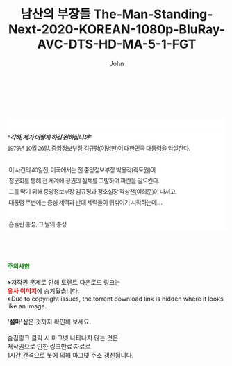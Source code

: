 ﻿---
layout: post
title:  "남산의 부장들 The-Man-Standing-Next-2020-KOREAN-1080p-BluRay-AVC-DTS-HD-MA-5-1-FGT"
author: John
categories: [ 영화 ]
tags: [  ]
image:  
description: "남산의 부장들 The-Man-Standing-Next-2020-KOREAN-1080p-BluRay-AVC-DTS-HD-MA-5-1-FGT torrent 정보 공유"
toc: true
toc_sticky: true
---

<br>
<div class="view-img">
<a class="view_image" href="https://torrentmobile59.com/bbs/view_image.php?fn=%2Fdata%2Ffile%2Fmovie%2F1040166538_8LXJYtkD_b485eee0995b44c4accb4525124b1ad9dc7496d3.jpg" target="_blank"><img alt="" class="img-tag" content="https://torrentmobile59.com/data/file/movie/1040166538_8LXJYtkD_b485eee0995b44c4accb4525124b1ad9dc7496d3.jpg" itemprop="image" src="https://torrentmobile59.com/data/file/movie/1040166538_8LXJYtkD_b485eee0995b44c4accb4525124b1ad9dc7496d3.jpg"/></a></div><div class="view-content" itemprop="description">
<p><br/></p><div class="title_area" style="margin:0px 0px 9px;padding:0px;list-style:none;font-size:12px;font-family:'나눔고딕', NanumGothic, '돋움', Dotum, Helvetica, 'AppleSDGothicNeo-Medium', AppleGothic, sans-serif;height:30px;float:none;background-color:rgb(255,255,255);"><h4 class="h_story" style="margin:5px 10px 0px 0px;padding:0px;list-style:none;font-size:12px;font-family:'돋움', sans-serif;height:18px;width:49px;background:url(&quot;https://ssl.pstatic.net/static/movie/2020/10/h_tx_sp5.png&quot;) no-repeat 0px -17px;float:left;"><strong class="blind" style="margin:0px;padding:0px;list-style:none;font-size:0px;font-family:inherit;color:inherit;width:1px;height:1px;line-height:0;">줄거리</strong></h4></div><h5 class="h_tx_story" style="margin:-7px 0px 1px;padding:0px;list-style:none;font-size:14px;font-family:'나눔고딕', NanumGothic, Helvetica, sans-serif;color:rgb(51,51,51);background-image:url(&quot;https://ssl.pstatic.net/static/movie/2014/01/blank.gif&quot;);letter-spacing:-1px;line-height:25px;background-color:rgb(255,255,255);">“각하, 제가 어떻게 하길 원하십니까”</h5><p class="con_tx" style="margin-top:-1px;margin-bottom:-6px;list-style:none;font-size:14px;font-family:'나눔고딕', NanumGothic, '돋움', Dotum, Helvetica, 'AppleSDGothicNeo-Medium', AppleGothic, sans-serif;color:rgb(51,51,51);background-image:url(&quot;https://ssl.pstatic.net/static/movie/2014/01/blank.gif&quot;);letter-spacing:-1px;line-height:25px;background-color:rgb(255,255,255);">1979년 10월 26일, 중앙정보부장 김규평(이병헌)이 대한민국 대통령을 암살한다.<br style="list-style:none;font-size:12px;font-family:'돋움', sans-serif;color:rgb(0,0,0);"/> <br style="list-style:none;font-size:12px;font-family:'돋움', sans-serif;color:rgb(0,0,0);"/> 이 사건의 40일전, 미국에서는 전 중앙정보부장 박용각(곽도원)이<br style="list-style:none;font-size:12px;font-family:'돋움', sans-serif;color:rgb(0,0,0);"/> 청문회를 통해 전 세계에 정권의 실체를 고발하며 파란을 일으킨다.<br style="list-style:none;font-size:12px;font-family:'돋움', sans-serif;color:rgb(0,0,0);"/> 그를 막기 위해 중앙정보부장 김규평과 경호실장 곽상천(이희준)이 나서고,<br style="list-style:none;font-size:12px;font-family:'돋움', sans-serif;color:rgb(0,0,0);"/> 대통령 주변에는 충성 세력과 반대 세력들이 뒤섞이기 시작하는데…<br style="list-style:none;font-size:12px;font-family:'돋움', sans-serif;color:rgb(0,0,0);"/> <br style="list-style:none;font-size:12px;font-family:'돋움', sans-serif;color:rgb(0,0,0);"/> 흔들린 충성, 그 날의 총성</p> </div>
    
<br><br><br>
<p data-ke-size="size16"><b><span style="color: green;">주의사항</span></b><br /><br />※저작권 문제로 인해 토렌트 다운로드 링크는<br /><b><span style="color: red;">유사 이미지</span></b>에 숨겨뒀습니다.<br />※Due to copyright issues, the torrent download link is hidden where it looks like an image.<br /><br /><b>'설마'</b>싶은 것까지 확인해 보세요.<br /><br />숨김링크 클릭 시 마그넷 나타나지 않는 것은<br />저작권으로 인한 링크만료 자료로<br />1시간 간격으로 봇에 의해 마그넷 주소 갱신됩니다.</p>
